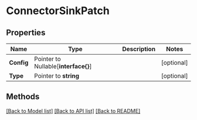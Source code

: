 # ConnectorSinkPatch

## Properties

Name | Type | Description | Notes
------------ | ------------- | ------------- | -------------
**Config** | Pointer to Nullable[**interface{}**] |  | [optional] 
**Type** | Pointer to **string** |  | [optional] 

## Methods


[[Back to Model list]](../README.md#documentation-for-models) [[Back to API list]](../README.md#documentation-for-api-endpoints) [[Back to README]](../README.md)


